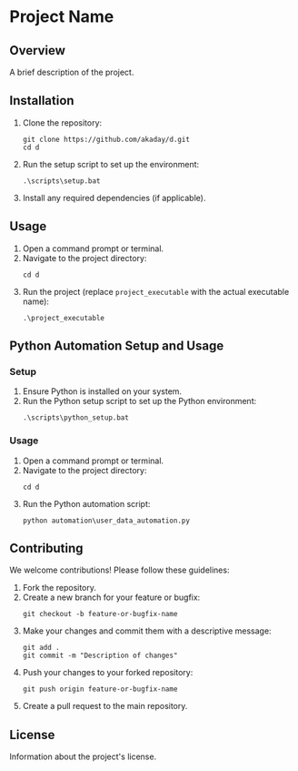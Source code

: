 # Project Name

## Overview
A brief description of the project.

## Installation
1. Clone the repository:
   ```
   git clone https://github.com/akaday/d.git
   cd d
   ```
2. Run the setup script to set up the environment:
   ```
   .\scripts\setup.bat
   ```
3. Install any required dependencies (if applicable).

## Usage
1. Open a command prompt or terminal.
2. Navigate to the project directory:
   ```
   cd d
   ```
3. Run the project (replace `project_executable` with the actual executable name):
   ```
   .\project_executable
   ```

## Python Automation Setup and Usage
### Setup
1. Ensure Python is installed on your system.
2. Run the Python setup script to set up the Python environment:
   ```
   .\scripts\python_setup.bat
   ```

### Usage
1. Open a command prompt or terminal.
2. Navigate to the project directory:
   ```
   cd d
   ```
3. Run the Python automation script:
   ```
   python automation\user_data_automation.py
   ```

## Contributing
We welcome contributions! Please follow these guidelines:
1. Fork the repository.
2. Create a new branch for your feature or bugfix:
   ```
   git checkout -b feature-or-bugfix-name
   ```
3. Make your changes and commit them with a descriptive message:
   ```
   git add .
   git commit -m "Description of changes"
   ```
4. Push your changes to your forked repository:
   ```
   git push origin feature-or-bugfix-name
   ```
5. Create a pull request to the main repository.

## License
Information about the project's license.
